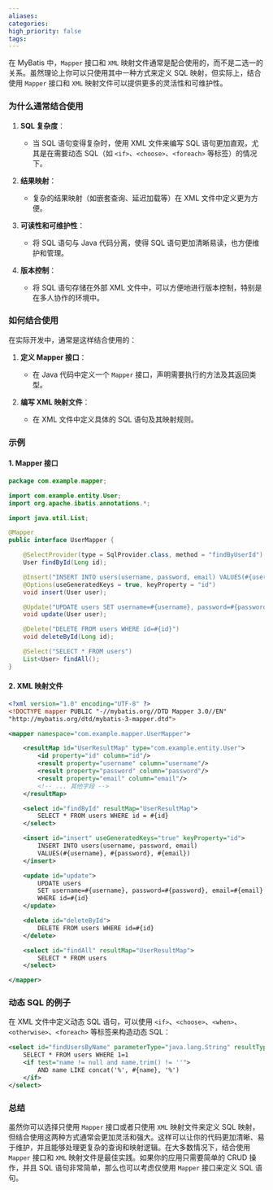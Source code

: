 ```yaml
---
aliases: 
categories: 
high_priority: false
tags:
---
```

在 MyBatis 中，`Mapper` 接口和 `XML` 映射文件通常是配合使用的，而不是二选一的关系。虽然理论上你可以只使用其中一种方式来定义 SQL 映射，但实际上，结合使用 `Mapper` 接口和 `XML` 映射文件可以提供更多的灵活性和可维护性。

### 为什么通常结合使用

1. **SQL 复杂度**：
   - 当 SQL 语句变得复杂时，使用 XML 文件来编写 SQL 语句更加直观，尤其是在需要动态 SQL（如 `<if>`、`<choose>`、`<foreach>` 等标签）的情况下。

2. **结果映射**：
   - 复杂的结果映射（如嵌套查询、延迟加载等）在 XML 文件中定义更为方便。

3. **可读性和可维护性**：
   - 将 SQL 语句与 Java 代码分离，使得 SQL 语句更加清晰易读，也方便维护和管理。

4. **版本控制**：
   - 将 SQL 语句存储在外部 XML 文件中，可以方便地进行版本控制，特别是在多人协作的环境中。

### 如何结合使用

在实际开发中，通常是这样结合使用的：

1. **定义 Mapper 接口**：
   - 在 Java 代码中定义一个 `Mapper` 接口，声明需要执行的方法及其返回类型。

2. **编写 XML 映射文件**：
   - 在 XML 文件中定义具体的 SQL 语句及其映射规则。

### 示例

#### 1. Mapper 接口

```java
package com.example.mapper;

import com.example.entity.User;
import org.apache.ibatis.annotations.*;

import java.util.List;

@Mapper
public interface UserMapper {

    @SelectProvider(type = SqlProvider.class, method = "findByUserId")
    User findById(Long id);

    @Insert("INSERT INTO users(username, password, email) VALUES(#{username}, #{password}, #{email})")
    @Options(useGeneratedKeys = true, keyProperty = "id")
    void insert(User user);

    @Update("UPDATE users SET username=#{username}, password=#{password}, email=#{email} WHERE id=#{id}")
    void update(User user);

    @Delete("DELETE FROM users WHERE id=#{id}")
    void deleteById(Long id);

    @Select("SELECT * FROM users")
    List<User> findAll();
}
```

#### 2. XML 映射文件

```xml
<?xml version="1.0" encoding="UTF-8" ?>
<!DOCTYPE mapper PUBLIC "-//mybatis.org//DTD Mapper 3.0//EN"
"http://mybatis.org/dtd/mybatis-3-mapper.dtd">

<mapper namespace="com.example.mapper.UserMapper">

    <resultMap id="UserResultMap" type="com.example.entity.User">
        <id property="id" column="id"/>
        <result property="username" column="username"/>
        <result property="password" column="password"/>
        <result property="email" column="email"/>
        <!-- ... 其他字段 -->
    </resultMap>

    <select id="findById" resultMap="UserResultMap">
        SELECT * FROM users WHERE id = #{id}
    </select>

    <insert id="insert" useGeneratedKeys="true" keyProperty="id">
        INSERT INTO users(username, password, email)
        VALUES(#{username}, #{password}, #{email})
    </insert>

    <update id="update">
        UPDATE users
        SET username=#{username}, password=#{password}, email=#{email}
        WHERE id=#{id}
    </update>

    <delete id="deleteById">
        DELETE FROM users WHERE id=#{id}
    </delete>

    <select id="findAll" resultMap="UserResultMap">
        SELECT * FROM users
    </select>

</mapper>
```

### 动态 SQL 的例子

在 XML 文件中定义动态 SQL 语句，可以使用 `<if>`、`<choose>`、`<when>`、`<otherwise>`、`<foreach>` 等标签来构造动态 SQL：

```xml
<select id="findUsersByName" parameterType="java.lang.String" resultType="com.example.entity.User">
    SELECT * FROM users WHERE 1=1
    <if test="name != null and name.trim() != ''">
        AND name LIKE concat('%', #{name}, '%')
    </if>
</select>
```

### 总结

虽然你可以选择只使用 `Mapper` 接口或者只使用 `XML` 映射文件来定义 SQL 映射，但结合使用这两种方式通常会更加灵活和强大。这样可以让你的代码更加清晰、易于维护，并且能够处理更复杂的查询和映射逻辑。在大多数情况下，结合使用 `Mapper` 接口和 `XML` 映射文件是最佳实践。如果你的应用只需要简单的 CRUD 操作，并且 SQL 语句非常简单，那么也可以考虑仅使用 `Mapper` 接口来定义 SQL 语句。